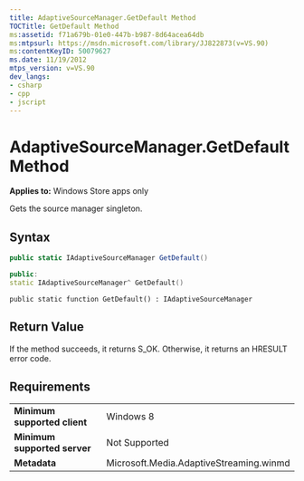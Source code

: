 ```yaml
---
title: AdaptiveSourceManager.GetDefault Method
TOCTitle: GetDefault Method
ms:assetid: f71a679b-01e0-447b-b987-8d64acea64db
ms:mtpsurl: https://msdn.microsoft.com/library/JJ822873(v=VS.90)
ms:contentKeyID: 50079627
ms.date: 11/19/2012
mtps_version: v=VS.90
dev_langs:
- csharp
- cpp
- jscript
---
```


# AdaptiveSourceManager.GetDefault Method

**Applies to:** Windows Store apps only

Gets the source manager singleton.

## Syntax

```csharp
public static IAdaptiveSourceManager GetDefault()
```

```cpp
public:
static IAdaptiveSourceManager^ GetDefault()
```

```jscript
public static function GetDefault() : IAdaptiveSourceManager
```

## Return Value

If the method succeeds, it returns S\_OK. Otherwise, it returns an HRESULT error code.

## Requirements

|||
|--- |--- |
|**Minimum supported client**|Windows 8|
|**Minimum supported server**|Not Supported|
|**Metadata**|Microsoft.Media.AdaptiveStreaming.winmd|

